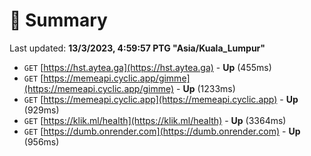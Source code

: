 # 📖 Summary
Last updated: **13/3/2023, 4:59:57 PTG "Asia/Kuala_Lumpur"**

- `GET` [https://hst.aytea.ga](https://hst.aytea.ga) - **Up** (455ms)
- `GET` [https://memeapi.cyclic.app/gimme](https://memeapi.cyclic.app/gimme) - **Up** (1233ms)
- `GET` [https://memeapi.cyclic.app](https://memeapi.cyclic.app) - **Up** (929ms)
- `GET` [https://klik.ml/health](https://klik.ml/health) - **Up** (3364ms)
- `GET` [https://dumb.onrender.com](https://dumb.onrender.com) - **Up** (956ms)
